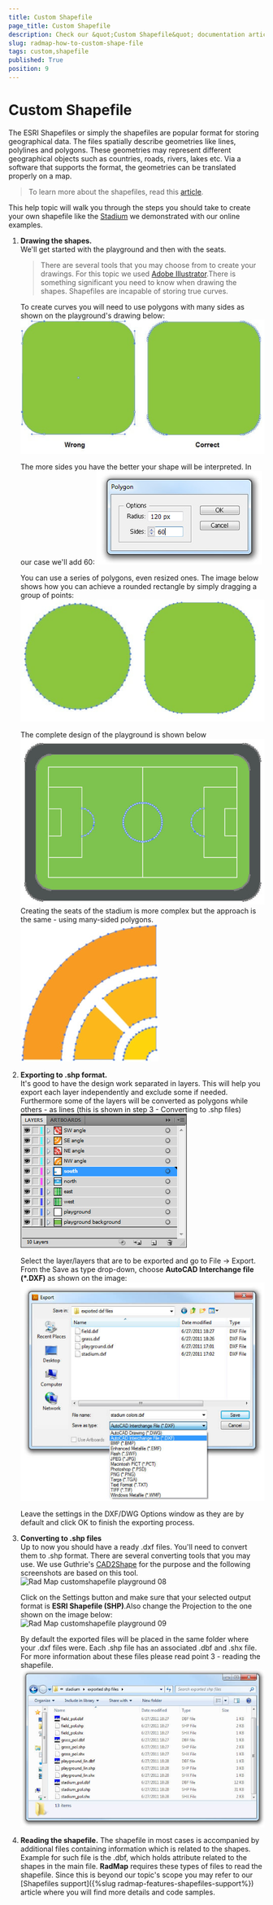 ```yaml
---
title: Custom Shapefile
page_title: Custom Shapefile
description: Check our &quot;Custom Shapefile&quot; documentation article for the RadMap WPF control.
slug: radmap-how-to-custom-shape-file
tags: custom,shapefile
published: True
position: 9
---
```


# Custom Shapefile

The ESRI Shapefiles or simply the shapefiles are popular format for storing geographical data. The files spatially describe geometries like lines, polylines and polygons. These geometries may represent different geographical objects such as countries, roads, rivers, lakes etc.
Via a software that supports the format, the geometries can be translated properly on a map.

>To learn more about the shapefiles, read this [article](http://en.wikipedia.org/wiki/Shapefile).

This help topic will walk you through the steps you should take to create your own shapefile like the [Stadium](https://demos.telerik.com/silverlight/#Map/Stadium) we demonstrated with our online examples.

1. __Drawing the shapes.__  
	We'll get started with the playground and then with the seats.        

	>There are several tools that you may choose from to create your drawings. For this topic we used [Adobe Illustrator](http://www.adobe.com/products/illustrator.html).There is something significant you need to know when drawing the shapes. Shapefiles are incapable of storing true curves.

	To create curves you will need to use polygons with many sides as shown on the playground's drawing below:
	![](images/RadMap_customshapefile_playground_01.jpg)
	
	The more sides you have the better your shape will be interpreted. In our case we'll add 60:
	![Rad Map customshapefile playground 02](images/RadMap_customshapefile_playground_02.jpg)
	
	You can use a series of polygons, even resized ones. The image below shows how you can achieve a rounded rectangle by simply dragging a group of points:
	![Rad Map customshapefile playground 03](images/RadMap_customshapefile_playground_03.jpg)
	
	The complete design of the playground is shown below
	![Rad Map customshapefile playground 04](images/RadMap_customshapefile_playground_04.jpg)
	Creating the seats of the stadium is more complex but the approach is the same - using many-sided polygons.
	![Rad Map customshapefile playground 05](images/RadMap_customshapefile_playground_05.jpg)

1. __Exporting to .shp format.__  
	It's good to have the design work separated in layers. This will help you export each layer independently and exclude some if needed. Furthermore some of the layers will be converted as polygons while others - as lines (this is shown in step 3 - Converting to .shp files)  
	![Rad Map customshapefile playground 06](images/RadMap_customshapefile_playground_06.jpg)
	
	Select the layer/layers that are to be exported and go to File -> Export. From the Save as type drop-down, choose __AutoCAD Interchange file (*.DXF)__ as shown on the image:  
	![Rad Map customshapefile playground 07](images/RadMap_customshapefile_playground_07.jpg)
	
	Leave the settings in the DXF/DWG Options window as they are by default and click OK to finish the exporting process.

1. __Converting to .shp files__  
	Up to now you should have a ready .dxf files. You'll need to convert them to .shp format. There are several converting tools that you may use. We use Guthrie's [CAD2Shape](http://www.guthcad.com.au/cad2shape.htm) for the purpose and the following screenshots are based on this tool. 
	![Rad Map customshapefile playground 08](images/RadMap_customshapefile_playground_08.PNG)
	
	Click on the Settings button and make sure that your selected output format is __ESRI Shapefile (SHP)__.Also change the Projection to the one shown on the image below:  
	![Rad Map customshapefile playground 09](images/RadMap_customshapefile_playground_09.PNG)
	
	By default the exported files will be placed in the same folder where your .dxf files were. Each .shp file has an associated .dbf and .shx file. For more information about these files please read point 3 - reading the shapefile.  
	![Rad Map customshapefile playground 10](images/RadMap_customshapefile_playground_10.jpg)

1. __Reading the shapefile.__ 
	The shapefile in most cases is accompanied by additional files containing information which is related to the shapes. Example for such file is the .dbf, which holds attribute related to the shapes in the main file. __RadMap__ requires these types of files to read the shapefile. Since this is beyond our topic's scope you may refer to our [Shapefiles support]({%slug radmap-features-shapefiles-support%}) article where you will find more details and code samples.